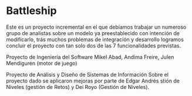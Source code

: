 # Battleship
Este es un proyecto incremental en el que debíamos trabajar un numeroso grupo de analistas sobre un modelo ya preestablecido con intención de modificarlo, trás muchos problemas de integración y desarrollo logramos concluir el proyecto con tan solo dos de las 7 funcionalidades previstas.

Proyecto de Ingeniería del Software
Mikel Abad, Andima Freire, Julen Mendiguren (motor de juego)

Proyecto de Análisis y Diseño de Sistemas de Información
Sobre el proyecto dado se aplicaron mejoras por parte de Edgar Andrés stión de Niveles (gestión de Retos) 
y Dei Royo (Gestión de Niveles).
